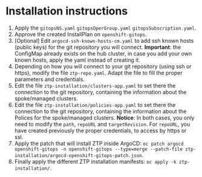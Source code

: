 # Installation instructions

 1. Apply the `gitopsNS.yaml` `gitopsOperGroup.yaml` `gitopsSubscription.yaml`.
 2. Approve the created InstallPlan on `openshift-gitops`.
 3. [Optional] Edit `argocd-ssh-known-hosts-cm.yaml` to add ssh known hosts (public keys) for the git repository you will connect. **Important**: the ConfigMap already exists on the hub cluster, in case you add your own known hosts, apply the yaml instead of creating it.
 4. Depending on how you will connect to your git repository (using ssh or https), modify the file `ztp-repo.yaml`. Adapt the file to fill the proper parameters and credentials.
 5.  Edit the file `ztp-installation/clusters-app.yaml` to set there the connection to the git repository, containing the information about the spoke/managed clusters.
 6.  Edit the file `ztp-installation/policies-app.yaml` to set there the connection to the git repository, containing the information about the Polices for the spoke/managed clusters.
 **Notice**: In both cases, you only need to modify the `path`, `repoURL` and `targetRevision`. For `repoURL`, you have created previously the proper credentials, to access by https or ssl.
  7. Apply the patch that will install ZTP inside ArgoCD: `oc patch argocd openshift-gitops -n openshift-gitops --type=merge --patch-file ztp-installation/argocd-openshift-gitops-patch.json`.
  8. Finally apply the different ZTP installation manifests:  `oc apply -k ztp-installation/`.
